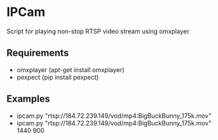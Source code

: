 # IPCam

Script for playing non-stop RTSP video stream using omxplayer

## Requirements

* omxplayer (apt-get install omxplayer)
* pexpect (pip install pexpect)

## Examples

* ipcam.py "rtsp://184.72.239.149/vod/mp4:BigBuckBunny_175k.mov"
* ipcam.py "rtsp://184.72.239.149/vod/mp4:BigBuckBunny_175k.mov" 1440 900

